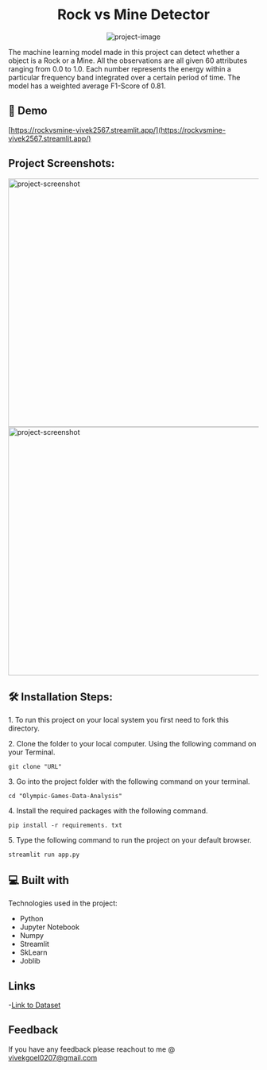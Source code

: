 <h1 align="center" id="title">Rock vs Mine Detector</h1>

<p align="center"><img src="https://socialify.git.ci/vivek-2567/Rock-Vs-Mine-Detection/image?font=Bitter&amp;name=1&amp;owner=1&amp;pattern=Brick%20Wall&amp;theme=Dark" alt="project-image"></p>

<p id="description">The machine learning model made in this project can detect whether a object is a Rock or a Mine. All the observations are all given 60 attributes ranging from 0.0 to 1.0. Each number represents the energy within a particular frequency band integrated over a certain period of time. The model has a weighted average F1-Score of 0.81.</p>

<h2>🚀 Demo</h2>

[https://rockvsmine-vivek2567.streamlit.app/](https://rockvsmine-vivek2567.streamlit.app/)

<h2>Project Screenshots:</h2>

<img src="https://github.com/vivek-2567/Rock-Vs-Mine-Detection/blob/main/App1.png" alt="project-screenshot" width="900" height="500/">

<img src="https://github.com/vivek-2567/Rock-Vs-Mine-Detection/blob/main/App2.png" alt="project-screenshot" width="900" height="500/">

  
<h2>🛠️ Installation Steps:</h2>

<p>1. To run this project on your local system you first need to fork this directory.</p>

<p>2. Clone the folder to your local computer. Using the following command on your Terminal.</p>

```
git clone "URL"
```

<p>3. Go into the project folder with the following command on your terminal.</p>

```
cd "Olympic-Games-Data-Analysis"
```

<p>4. Install the required packages with the following command.</p>

```
pip install -r requirements. txt
```

<p>5. Type the following command to run the project on your default browser.</p>

```
streamlit run app.py
```
 
 
<h2>💻 Built with</h2>

Technologies used in the project:

*   Python
*   Jupyter Notebook
*   Numpy
*   Streamlit
*   SkLearn
*   Joblib


## Links
-[Link to Dataset](https://archive.ics.uci.edu/ml/datasets/connectionist+bench+(sonar,+mines+vs.+rocks))

## Feedback
If you have any feedback please reachout to me @ vivekgoel0207@gmail.com
